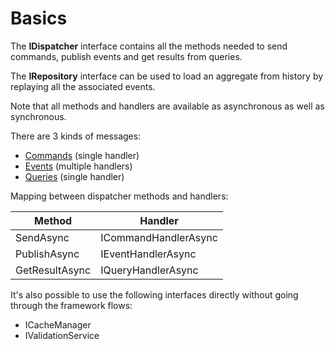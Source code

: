 # Basics

The **IDispatcher** interface contains all the methods needed to send commands, publish events and get results from queries.

The **IRepository<T>** interface can be used to load an aggregate from history by replaying all the associated events.
  
Note that all methods and handlers are available as asynchronous as well as synchronous.

There are 3 kinds of messages:
- [Commands](https://github.com/lucabriguglia/Kledex/wiki/Commands) (single handler)
- [Events](https://github.com/lucabriguglia/Kledex/wiki/Events) (multiple handlers)
- [Queries](https://github.com/lucabriguglia/Kledex/wiki/Queries) (single handler)

Mapping between dispatcher methods and handlers:

| Method | Handler |
| --- | --- |
| SendAsync | ICommandHandlerAsync |
| PublishAsync | IEventHandlerAsync |
| GetResultAsync | IQueryHandlerAsync |

It's also possible to use the following interfaces directly without going through the framework flows:
- ICacheManager
- IValidationService
